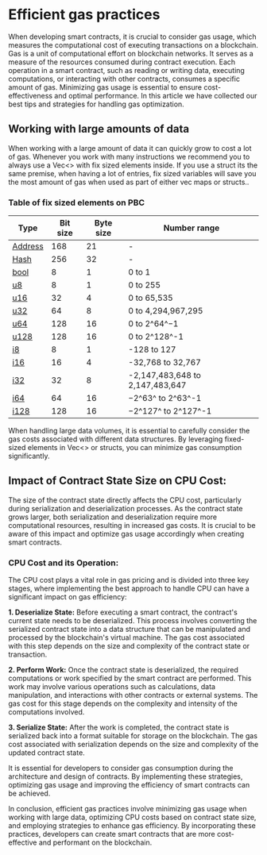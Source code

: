 # Efficient gas practices

<div class="dot-navigation">
    <a class="dot-navigation__item" href="gas-pricing.html"></a>
    <a class="dot-navigation__item" href="storage-gas-price.html"></a>
    <a class="dot-navigation__item" href="how-to-get-testnet-gas.html"></a>
    <a class="dot-navigation__item dot-navigation__item--active" href="efficient-gas-practices.html"></a>
    <a class="dot-navigation__item" href="contract-to-contract-gas-estimation.html"></a>
    <!-- Repeat above for more dots -->
</div>

When developing smart contracts, it is crucial to consider gas usage, which measures the computational cost of executing transactions on a blockchain. Gas is a unit of computational effort on blockchain networks. It serves as a measure of the resources consumed during contract execution. Each operation in a smart contract, such as reading or writing data, executing computations, or interacting with other contracts, consumes a specific amount of gas. Minimizing gas usage is essential to ensure cost-effectiveness and optimal performance. In this article we have collected our best tips and strategies for handling gas optimization.

## Working with large amounts of data
When working with a large amount of data it can quickly grow to cost a lot of gas. Whenever you work with many instructions we recommend you to always use a Vec<> with fix sized elements inside. If you use a struct its the same premise, when having a lot of entries, fix sized variables will save you the most amount of gas when used as part of either vec maps or structs..  

### Table of fix sized elements on PBC

| Type                                                                                                                  | Bit size  | Byte size | Number range                   |
|-----------------------------------------------------------------------------------------------------------------------|-----------|-----------|--------------------------------|
| [Address](https://partisiablockchain.gitlab.io/language/contract-sdk/pbc_contract_common/address/struct.Address.html) | 168       | 21        | -                              |
| [Hash](https://partisiablockchain.gitlab.io/language/contract-sdk/pbc_contract_common/struct.Hash.html)               | 256          | 32        | -                              |
| [bool](https://doc.rust-lang.org/stable/std/primitive.bool.html)                                                      | 8         | 1         | 0 to 1                         |
| [u8](https://doc.rust-lang.org/stable/std/primitive.u8.html)                                                          | 8         | 1         | 0 to 255                       |
| [u16](https://doc.rust-lang.org/stable/std/primitive.u16.html)                                                        | 32        | 4         | 0 to 65,535                    |
| [u32](https://doc.rust-lang.org/stable/std/primitive.u32.html)                                                        | 64        | 8         | 0 to 4,294,967,295             |
| [u64](https://doc.rust-lang.org/stable/std/primitive.u64.html)                                                        | 128       | 16        | 0 to 2^64^−1                   |
| [u128](https://doc.rust-lang.org/stable/std/primitive.u128.html)                                                      | 128       | 16        | 0 to  2^128^-1                 |
| [i8](https://doc.rust-lang.org/stable/std/primitive.i8.html)                                                          | 8         | 1         | -128 to 127                    |
| [i16](https://doc.rust-lang.org/stable/std/primitive.i16.html)                                                        | 16        | 4         | -32,768 to 32,767              |
| [i32](https://doc.rust-lang.org/stable/std/primitive.i32.html)                                                        | 32        | 8         | -2,147,483,648 to 2,147,483,647 |
| [i64](https://doc.rust-lang.org/stable/std/primitive.i64.html)                                                        | 64        | 16        | −2^63^ to  2^63^-1             |
| [i128](https://doc.rust-lang.org/stable/std/primitive.i128.html)                                                      | 128       | 16        | −2^127^ to  2^127^-1           |


When handling large data volumes, it is essential to carefully consider the gas costs associated with different data structures. By leveraging fixed-sized elements in Vec<> or structs, you can minimize gas consumption significantly.


## Impact of Contract State Size on CPU Cost:
The size of the contract state directly affects the CPU cost, particularly during serialization and deserialization processes. As the contract state grows larger, both serialization and deserialization require more computational resources, resulting in increased gas costs. It is crucial to be aware of this impact and optimize gas usage accordingly when creating smart contracts.

### CPU Cost and its Operation:
The CPU cost plays a vital role in gas pricing and is divided into three key stages, where implementing the best approach to handle CPU can have a significant impact on gas efficiency:

**1. Deserialize State:** Before executing a smart contract, the contract's current state needs to be deserialized. This process involves converting the serialized contract state into a data structure that can be manipulated and processed by the blockchain's virtual machine. The gas cost associated with this step depends on the size and complexity of the contract state or transaction.

**2. Perform Work:** Once the contract state is deserialized, the required computations or work specified by the smart contract are performed. This work may involve various operations such as calculations, data manipulation, and interactions with other contracts or external systems. The gas cost for this stage depends on the complexity and intensity of the computations involved.

**3. Serialize State:** After the work is completed, the contract state is serialized back into a format suitable for storage on the blockchain. The gas cost associated with serialization depends on the size and complexity of the updated contract state.

It is essential for developers to consider gas consumption during the architecture and design of contracts. By implementing these strategies, optimizing gas usage and improving the efficiency of smart contracts can be achieved.

In conclusion, efficient gas practices involve minimizing gas usage when working with large data, optimizing CPU costs based on contract state size, and employing strategies to enhance gas efficiency. By incorporating these practices, developers can create smart contracts that are more cost-effective and performant on the blockchain.